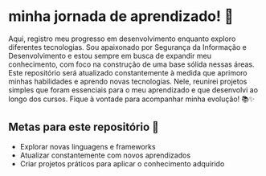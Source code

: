 # minha jornada de aprendizado! 🚀

Aqui, registro meu progresso em desenvolvimento enquanto exploro diferentes tecnologias.
Sou apaixonado por Segurança da Informação e Desenvolvimento e estou sempre em busca de expandir meu conhecimento, com foco na construção de uma base sólida nessas áreas.
Este repositório será atualizado constantemente à medida que aprimoro minhas habilidades e aprendo novas tecnologias. Nele, reunirei projetos simples que foram essenciais para o meu aprendizado e que desenvolvi ao longo dos cursos.
Fique à vontade para acompanhar minha evolução! 📚✨

## Metas para este repositório 🎯
- Explorar novas linguagens e frameworks
- Atualizar constantemente com novos aprendizados
- Criar projetos práticos para aplicar o conhecimento adquirido


